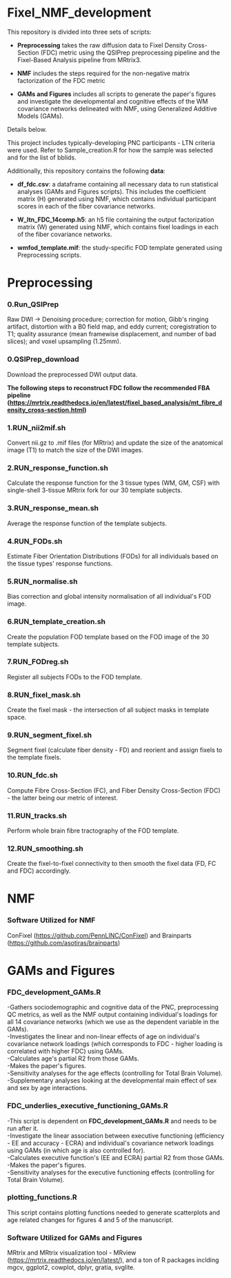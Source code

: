 # Fixel_NMF_development

This repository is divided into three sets of scripts:

* **Preprocessing** takes the raw diffusion data to Fixel Density Cross-Section (FDC) metric using the QSIPrep preprocessing pipeline and the Fixel-Based Analysis pipeline from MRtrix3. 

* **NMF** includes the steps required for the non-negative matrix factorization of the FDC metric

* **GAMs and Figures** includes all scripts to generate the paper's figures and investigate the developmental and cognitive effects of the WM covariance networks delineated with NMF, using Generalized Additive Models (GAMs). 

Details below.

This project includes typically-developing PNC participants - LTN criteria were used. Refer to Sample_creation.R for how the sample was selected and for the list of bblids.

Additionally, this repository contains the following **data**: 

*  **df_fdc.csv**: a dataframe containing all necessary data to run statistical analyses (GAMs and Figures scripts). This includes the coefficient matrix (H) generated using NMF, which contains individual participant scores in each of the fiber covariance networks.

* **W_ltn_FDC_14comp.h5**: an h5 file containing the output factorization matrix (W) generated using NMF, which contains fixel loadings in each of the fiber covariance networks. 

* **wmfod_template.mif**: the study-specific FOD template generated using Preprocessing scripts. 

# Preprocessing

### 0.Run_QSIPrep
Raw DWI -> Denoising procedure; correction for motion, Gibb's ringing artifact, distortion with a B0 field map, and eddy current; coregistration to T1; quality assurance (mean framewise displacement, and number of bad slices); and voxel upsampling (1.25mm).

### 0.QSIPrep_download
Download the preprocessed DWI output data.


**The following steps to reconstruct FDC follow the recommended FBA pipeline (https://mrtrix.readthedocs.io/en/latest/fixel_based_analysis/mt_fibre_density_cross-section.html)**

### 1.RUN_nii2mif.sh
Convert nii.gz to .mif files (for MRtrix) and update the size of the anatomical image (T1) to match the size of the DWI images.

### 2.RUN_response_function.sh
Calculate the response function for the 3 tissue types (WM, GM, CSF) with single-shell 3-tissue MRtrix fork for our 30 template subjects. 

### 3.RUN_response_mean.sh
Average the response function of the template subjects.

### 4.RUN_FODs.sh
Estimate Fiber Orientation Distributions (FODs) for all individuals based on the tissue types' response functions.

### 5.RUN_normalise.sh
Bias correction and global intensity normalisation of all individual's FOD image.

### 6.RUN_template_creation.sh
Create the population FOD template based on the FOD image of the 30 template subjects.

### 7.RUN_FODreg.sh
Register all subjects FODs to the FOD template.

### 8.RUN_fixel_mask.sh
Create the fixel mask - the intersection of all subject masks in template space.

### 9.RUN_segment_fixel.sh
Segment fixel (calculate fiber density - FD) and reorient and assign fixels to the template fixels.

### 10.RUN_fdc.sh
Compute Fibre Cross-Section (FC), and Fiber Density Cross-Section (FDC) - the latter being our metric of interest.

### 11.RUN_tracks.sh
Perform whole brain fibre tractography of the FOD template.

### 12.RUN_smoothing.sh
Create the fixel-to-fixel connectivity to then smooth the fixel data (FD, FC and FDC) accordingly.

# NMF

###


### Software Utilized for NMF
ConFixel (https://github.com/PennLINC/ConFixel) and Brainparts (https://github.com/asotiras/brainparts)

# GAMs and Figures

### FDC_development_GAMs.R
-Gathers sociodemographic and cognitive data of the PNC, preprocessing QC metrics, as well as the NMF output containing individual's loadings for all 14 covariance networks (which we use as the dependent variable in the GAMs).  
-Investigates the linear and non-linear effects of age on individual's covariance network loadings (which corresponds to FDC - higher loading is correlated with higher FDC) using GAMs.  
-Calculates age's partial R2 from those GAMs.  
-Makes the paper's figures.  
-Sensitivity analyses for the age effects (controlling for Total Brain Volume).  
-Supplementary analyses looking at the developmental main effect of sex and sex by age interactions.

### FDC_underlies_executive_functioning_GAMs.R
-This script is dependent on **FDC_development_GAMs.R** and needs to be run after it.  
-Investigate the linear association between executive functioning (efficiency - EE and accuracy - ECRA) and individual's covariance network loadings using GAMs (in which age is also controlled for).  
-Calculates executive function's (EE and ECRA) partial R2 from those GAMs.  
-Makes the paper's figures.  
-Sensitivity analyses for the executive functioning effects (controlling for Total Brain Volume).

### plotting_functions.R
This script contains plotting functions needed to generate scatterplots and age related changes for figures 4 and 5 of the manuscript.

### Software Utilized for GAMs and Figures
MRtrix and MRtrix visualization tool - MRview (https://mrtrix.readthedocs.io/en/latest/), and a ton of R packages inclding mgcv, ggplot2, cowplot, dplyr, gratia, svglite.




